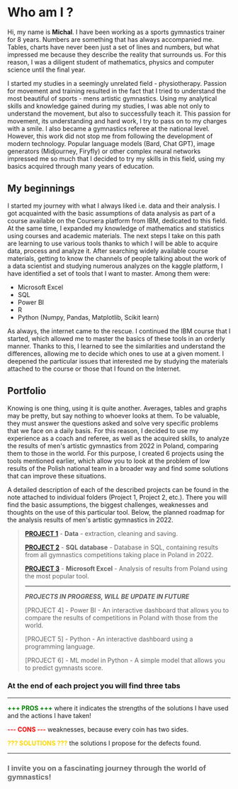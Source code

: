 # Who am I ?

Hi, my name is __Michal__. I have been working as a sports gymnastics trainer for 8 years. Numbers are something that has always accompanied me. Tables, charts have never been just a set of lines and numbers, but what impressed me because they describe the reality that surrounds us. For this reason, I was a diligent student of mathematics, physics and computer science until the final year.

I started my studies in a seemingly unrelated field - physiotherapy. Passion for movement and training resulted in the fact that I tried to understand the most beautiful of sports - mens artistic gymnastics. Using my analytical skills and knowledge gained during my studies, I was able not only to understand the movement, but also to successfully teach it. This passion for movement, its understanding and hard work, I try to pass on to my charges with a smile. I also became a gymnastics referee at the national level. However, this work did not stop me from following the development of modern technology. Popular language models (Bard, Chat GPT), image generators (Midjourney, Firyfly) or other complex neural networks impressed me so much that I decided to try my skills in this field, using my basics acquired through many years of education.

## My beginnings

I started my journey with what I always liked i.e. data and their analysis. I got acquainted with the basic assumptions of data analysis as part of a course available on the Coursera platform from IBM, dedicated to this field. At the same time, I expanded my knowledge of mathematics and statistics using courses and academic materials. The next steps I take on this path are learning to use various tools thanks to which I will be able to acquire data, process and analyze it. After searching widely available course materials, getting to know the channels of people talking about the work of a data scientist and studying numerous analyzes on the kaggle platform, I have identified a set of tools that I want to master. Among them were:

* Microsoft Excel
* SQL
* Power BI
* R
* Python (Numpy, Pandas, Matplotlib, Scikit learn)

As always, the internet came to the rescue. I continued the IBM course that I started, which allowed me to master the basics of these tools in an orderly manner. Thanks to this, I learned to see the similarities and understand the differences, allowing me to decide which ones to use at a given moment. I deepened the particular issues that interested me by studying the materials attached to the course or those that I found on the Internet.

## Portfolio

Knowing is one thing, using it is quite another. Averages, tables and graphs may be pretty, but say nothing to whoever looks at them. To be valuable, they must answer the questions asked and solve very specific problems that we face on a daily basis. For this reason, I decided to use my experience as a coach and referee, as well as the acquired skills, to analyze the results of men's artistic gymnastics from 2022 in Poland, comparing them to those in the world. For this purpose, I created 6 projects using the tools mentioned earlier, which allow you to look at the problem of low results of the Polish national team in a broader way and find some solutions that can improve these situations.

A detailed description of each of the described projects can be found in the note attached to individual folders (Project 1, Project 2, etc.). There you will find the basic assumptions, the biggest challenges, weaknesses and thoughts on the use of this particular tool. Below, the planned roadmap for the analysis results of men's artistic gymnastics in 2022.

>__**[PROJECT 1](https://github.com/Asturn15/Gymnastics-on-GitHub/tree/main/Project%201%20-%20Data)**__ - __Data__ - extraction, cleaning and saving.
>
>__**[PROJECT 2](https://github.com/Asturn15/Gymnastics-on-GitHub/tree/main/Project%202%20-%20SQL%20data%20base%20%26%20query)**__ - __SQL database__ - Database in SQL, containing results from all gymnastics competitions taking place in Poland in 2022.
>
>__**[PROJECT 3](https://github.com/Asturn15/Gymnastics-on-GitHub/tree/main/Project%203%20-%20MS%20Excel%20analysis)**__ - __Microsoft Excel__ - Analysis of results from Poland using the most popular tool.
>
>---
>___PROJECTS IN PROGRESS, WILL BE UPDATE IN FUTURE___
>
>[PROJECT 4] - Power BI - An interactive dashboard that allows you to compare the results of competitions in Poland with those from the world.
>
>[PROJECT 5] - Python - An interactive dashboard using a programming language.
>
>[PROJECT 6] - ML model in Python - A simple model that allows you to predict gymnasts score.

### At the end of each project you will find three tabs

---

<span style="color:green">__+++ PROS +++__</span> where it indicates the strengths of the solutions I have used and the actions I have taken!

<span style="color:red">__--- CONS ---__</span> weaknesses, because every coin has two sides.

<span style="color:Gold">__??? SOLUTIONS ???__</span> the solutions I propose for the defects found.

---

### <span style="color:DimGray">I invite you on a fascinating journey through the world of gymnastics!</span>
